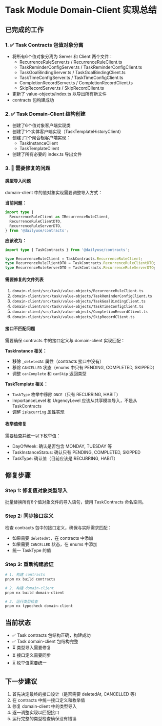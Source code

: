 # Task Module Domain-Client 实现总结

## 已完成的工作

### 1. ✅ Task Contracts 包值对象分离
- 将所有6个值对象分离为 Server 和 Client 两个文件：
  - RecurrenceRuleServer.ts / RecurrenceRuleClient.ts
  - TaskReminderConfigServer.ts / TaskReminderConfigClient.ts
  - TaskGoalBindingServer.ts / TaskGoalBindingClient.ts
  - TaskTimeConfigServer.ts / TaskTimeConfigClient.ts
  - CompletionRecordServer.ts / CompletionRecordClient.ts
  - SkipRecordServer.ts / SkipRecordClient.ts
- 更新了 value-objects/index.ts 以导出所有新文件
- contracts 包构建成功

### 2. ✅ Task Domain-Client 结构创建
- 创建了6个值对象客户端实现类
- 创建了1个实体客户端实现（TaskTemplateHistoryClient）
- 创建了2个聚合根客户端实现：
  - TaskInstanceClient
  - TaskTemplateClient
- 创建了所有必要的 index.ts 导出文件

### 3. 🔧 需要修复的问题

#### 类型导入问题
domain-client 中的值对象实现需要调整导入方式：

**当前问题：**
```typescript
import type {
  RecurrenceRuleClient as IRecurrenceRuleClient,
  RecurrenceRuleClientDTO,
  RecurrenceRuleServerDTO,
} from '@dailyuse/contracts';
```

**应该改为：**
```typescript
import type { TaskContracts } from '@dailyuse/contracts';

type RecurrenceRuleClient = TaskContracts.RecurrenceRuleClient;
type RecurrenceRuleClientDTO = TaskContracts.RecurrenceRuleClientDTO;
type RecurrenceRuleServerDTO = TaskContracts.RecurrenceRuleServerDTO;
```

#### 需要修复的文件列表
1. `domain-client/src/task/value-objects/RecurrenceRuleClient.ts`
2. `domain-client/src/task/value-objects/TaskReminderConfigClient.ts`
3. `domain-client/src/task/value-objects/TaskGoalBindingClient.ts`
4. `domain-client/src/task/value-objects/TaskTimeConfigClient.ts`
5. `domain-client/src/task/value-objects/CompletionRecordClient.ts`
6. `domain-client/src/task/value-objects/SkipRecordClient.ts`

#### 接口不匹配问题
需要确保 contracts 中的接口定义与 domain-client 实现匹配：

**TaskInstance 相关：**
- 移除 `_deletedAt` 属性（contracts 接口中没有）
- 移除 `CANCELLED` 状态（enums 中只有 PENDING, COMPLETED, SKIPPED）
- 调整 `canComplete` 和 `canSkip` 返回类型

**TaskTemplate 相关：**
- `TaskType` 枚举中移除 `ONCE`（只有 RECURRING, HABIT）
- ImportanceLevel 和 UrgencyLevel 应该从共享模块导入，不是从 TaskContracts
- 调整 `isRecurring` 属性实现

#### 枚举值修复
需要检查并统一以下枚举值：
- DayOfWeek: 确认是否包含 MONDAY, TUESDAY 等
- TaskInstanceStatus: 确认只有 PENDING, COMPLETED, SKIPPED
- TaskType: 确认值（目前应该是 RECURRING, HABIT）

## 修复步骤

### Step 1: 修复值对象类型导入
批量替换所有6个值对象文件的导入语句，使用 TaskContracts 命名空间。

### Step 2: 同步接口定义
检查 contracts 包中的接口定义，确保与实际需求匹配：
- 如果需要 `deletedAt`，在 contracts 中添加
- 如果需要 `CANCELLED` 状态，在 enums 中添加
- 统一 TaskType 的值

### Step 3: 重新构建验证
```bash
# 1. 构建 contracts
pnpm nx build contracts

# 2. 构建 domain-client
pnpm nx build domain-client

# 3. 运行类型检查
pnpm nx typecheck domain-client
```

## 当前状态

- ✅ Task contracts 包结构正确，构建成功
- ✅ Task domain-client 包结构完整
- ⏳ 类型导入需要修复
- ⏳ 接口定义需要同步
- ⏳ 枚举值需要统一

## 下一步建议

1. 首先决定最终的接口设计（是否需要 deletedAt, CANCELLED 等）
2. 在 contracts 中统一接口定义和枚举值
3. 修复 domain-client 中的类型导入
4. 逐一调整实现以匹配接口
5. 运行完整的类型检查确保没有错误

